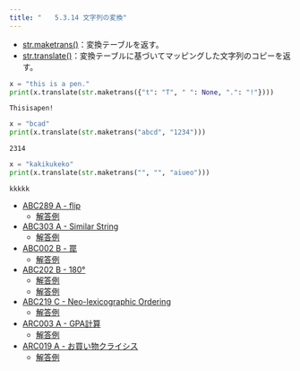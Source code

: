 ```yaml
---
title: "　　5.3.14 文字列の変換"
---
```


* [str.maketrans()](https://docs.python.org/ja/3/library/stdtypes.html#str.maketrans)：変換テーブルを返す。
* [str.translate()](https://docs.python.org/ja/3/library/stdtypes.html#str.translate)：変換テーブルに基づいてマッピングした文字列のコピーを返す。

```python:サンプルコード：sample_297.py
x = "this is a pen."
print(x.translate(str.maketrans({"t": "T", " ": None, ".": "!"})))
```

```text:実行結果
Thisisapen!
```

```python:サンプルコード：sample_298.py
x = "bcad"
print(x.translate(str.maketrans("abcd", "1234")))
```

```text:実行結果
2314
```

```python:サンプルコード：sample_299.py
x = "kakikukeko"
print(x.translate(str.maketrans("", "", "aiueo")))
```

```text:実行結果
kkkkk
```

- [ABC289 A - flip](https://atcoder.jp/contests/abc289/tasks/abc289_a)
    - [解答例](https://atcoder.jp/contests/abc289/submissions/39472595)
- [ABC303 A - Similar String](https://atcoder.jp/contests/abc303/tasks/abc303_a)
    - [解答例](https://atcoder.jp/contests/abc303/submissions/41895632)
- [ABC002 B - 罠](https://atcoder.jp/contests/abc002/tasks/abc002_2)
    - [解答例](https://atcoder.jp/contests/abc002/submissions/35454052)
- [ABC202 B - 180°](https://atcoder.jp/contests/abc202/tasks/abc202_b)
    - [解答例](https://atcoder.jp/contests/abc202/submissions/24703490)
    - [解答例](https://atcoder.jp/contests/abc202/submissions/24703510)
- [ABC219 C - Neo-lexicographic Ordering](https://atcoder.jp/contests/abc219/tasks/abc219_c)
    - [解答例](https://atcoder.jp/contests/abc219/submissions/29610019)
- [ARC003 A - GPA計算](https://atcoder.jp/contests/arc003/tasks/arc003_1)
    - [解答例](https://atcoder.jp/contests/arc003/submissions/17769207)
- [ARC019 A - お買い物クライシス](https://atcoder.jp/contests/arc019/tasks/arc019_1)
    - [解答例](https://atcoder.jp/contests/arc019/submissions/17746805)